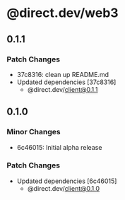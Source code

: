 # @direct.dev/web3

## 0.1.1

### Patch Changes

- 37c8316: clean up README.md
- Updated dependencies [37c8316]
  - @direct.dev/client@0.1.1

## 0.1.0

### Minor Changes

- 6c46015: Initial alpha release

### Patch Changes

- Updated dependencies [6c46015]
  - @direct.dev/client@0.1.0

